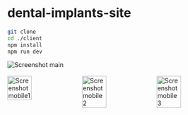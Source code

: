 # dental-implants-site

```bash
git clone
cd ./client
npm install
npm run dev
```

<img src="https://github.com/user-attachments/assets/eadc322b-b86f-43b7-8abc-1fd3278bf2fc" alt="Screenshot main"> 
<br />
<br />

<div style="display: flex; align-items: flex-start; justify-content: space-between;">
  <img src="https://github.com/user-attachments/assets/539843a0-b96b-44ba-ba5a-9f5f9e8dd488" alt="Screenshot mobile1" width="33%"> 
  <img src="https://github.com/user-attachments/assets//ad2f299a-96b5-4606-b598-1555b1abb9bb" alt="Screenshot mobile2" width="33%"> 
  <img src="https://github.com/user-attachments/assets/3cca19d0-bdfb-4c96-a64a-c901ece81ef8" alt="Screenshot mobile3" width="33%"> 
</div>

